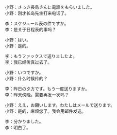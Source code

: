 小野：さっき長島さんに電話をもらいました。  
小野：刚才长岛先生打来电话了。  

李：スケジュール表の件ですか。  
李：是关于日程表的事吗？  

小野：はい。  
小野：是的。  

李：もうファックスで送りましたよ。  
李：我已经传真过去了。  

小野：いつですか。  
小野：什么时候传的？  

李：昨日の夕方です。もう一度送りますか。  
李：昨天傍晚。需要再发一次吗？  

小野：ええ，お願いします。わたしはメールで送ります。  
小野：是的，麻烦您了。我会用邮件发送。  

李：分かりました。  
李：明白了。